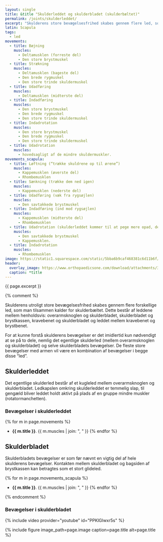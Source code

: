 ```yaml
---
layout: single
title: &title "Skulderleddet og skulderbladet (skulderbæltet)"
permalink: /joints/skulderleddet/
excerpt: "Skulderens store bevægelsesfrihed skabes gennem flere led, som man tilsammen kalder for skulderbæltet, som består af skulderleddet og skulderbladet."
latin: Scapula
tags:
  - led
movements:
  - title: Bøjning
    muscles:
      - Deltamusklen (forreste del)
      - Den store brystmuskel
  - title: Strækning
    muscles:
      - Deltamusklen (bageste del)
      - Den brede rygmuskel
      - Den store trinde skuldermuskel
  - title: Udadføring
    muscles:
      - Deltamusklen (midterste del)
  - title: Indadføring
    muscles:
      - Den store brystmuskel
      - Den brede rygmuskel
      - Den store trinde skuldermuskel
  - title: Indadrotation
    muscles:
      - Den store brystmuskel
      - Den brede rygmuskel
      - Den store trinde skuldermuskel
  - title: Udadrotation
    muscles:
      - hovedsagligt af de mindre skuldermuskler.
movements_scapula:
  - title: Løftning (“trække skuldrene op til ørene”)
    muscles:
      - Kappemusklen (øverste del)
      - Rhombemusklen
  - title: Sænkning (trække dem ned igen)
    muscles:
      - Kappemusklen (nederste del)
  - title: Udadføring (væk fra rygsøjlen)
    muscles:
      - Den savtakkede brystmuskel
  - title: Indadføring (ind mod rygsøjlen)
    muscles:
      - Kappemusklen (midterste del)
      - Rhombemusklen
  - title: Udadrotation (skulderleddet kommer til at pege mere opad, den nederste spids af skulderbladet kommer til at pege mere udad)
    muscles:
      - Den savtakkede brystmuskel
      - Kappemusklen.
  - title: Indadrotation
    muscles:
      - Rhombemusklen
image: https://static1.squarespace.com/static/5bba6b9caf468381c6d11b6f/5d33107d18cbd7000113d73a/5dad8ba351bf6e19d66acec1/1571863756133/acromion-process.jpg?format=2500w
header:
  overlay_image: https://www.orthopaedicsone.com/download/attachments/34800936/Little+Leaguer%27s+Shoulder_AP.jpg
  caption: *title
---
```


{{ page.excerpt }}

{% comment %}

Skulderens utroligt store bevægelsesfrihed skabes gennem flere forskellige led, som man tilsammen kalder for skulderbæltet. Dette består af leddene mellem henholdsvis: overarmsknoglen og skulderbladet, skulderbladet og brystkassen, kravebenet og skulderbladet og leddet mellem kravebenet og brystbenet.

For at kunne forstå skulderens bevægelser er det imidlertid kun nødvendigt at se på to dele, nemlig det egentlige skulderled (mellem overarmsknoglen og skulderbladet) og selve skulderbladets bevægelser. De fleste store bevægelser med armen vil være en kombination af bevægelser i begge disse “led”.

## Skulderleddet

Det egentlige skulderled består af et kugleled mellem overarmsknoglen og skulderbladet. Ledkapslen omkring skulderleddet er temmelig slap, til gengæld bliver leddet holdt aktivt på plads af en gruppe mindre muskler (rotatormanchetten).

### Bevægelser i skulderleddet

{% for m in page.movements %}
- **{{ m.title }}**.
  {{ m.muscles | join: ", " }}
{% endfor %}

## Skulderbladet

Skulderbladets bevægelser er som før nævnt en vigtig del af hele skulderens bevægelser. Kontakten mellem skulderbladet og bagsiden af brystkassen kan betragtes som et stort glideled.

{% for m in page.movements_scapula %}
- **{{ m.title }}**.
  {{ m.muscles | join: ", " }}
{% endfor %}

{% endcomment %}

### Bevægelser i skulderbladet

{% include video provider="youtube" id="PPKlGlwxr5s" %}

{% include figure image_path=page.image caption=page.title alt=page.title %}
